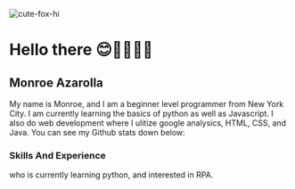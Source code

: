![cute-fox-hi](https://user-images.githubusercontent.com/128243732/226128844-23856c6e-6f2f-43d5-8ab4-ff9ecc3bd83f.gif)

# Hello there 😊👨🏻‍💻🎉

## Monroe Azarolla
My name is Monroe, and I am a beginner level programmer from New York City. I am currently learning the basics of python as well as Javascript. I also do web development where I ulitize google analysics, HTML, CSS, and Java. You can see my Github stats down below: 

### Skills And Experience





who is currently learning python, and interested in RPA. 


